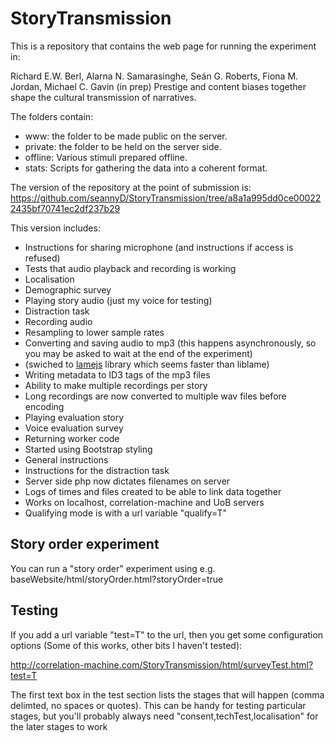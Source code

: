 # StoryTransmission

This is a repository that contains the web page for running the experiment in:

Richard E.W. Berl, Alarna N. Samarasinghe, Seán G. Roberts, Fiona M. Jordan, Michael C. Gavin (in prep) Prestige and content biases together shape the cultural transmission of narratives.

The folders contain:

-  www:  the folder to be made public on the server.
-  private: the folder to be held on the server side.
-  offline: Various stimuli prepared offline.
-  stats: Scripts for gathering the data into a coherent format.


The version of the repository at the point of submission is: 
https://github.com/seannyD/StoryTransmission/tree/a8a1a995dd0ce000222435bf70741ec2df237b29


This version includes:

-  Instructions for sharing microphone (and instructions if access is refused)
-  Tests that audio playback and recording is working 
-  Localisation
-  Demographic survey
-  Playing story audio (just my voice for testing)
-  Distraction task
-  Recording audio 
-  Resampling to lower sample rates
-  Converting and saving audio to mp3 (this happens asynchronously, so you may be asked to wait at the end of the experiment)
-  (swiched to [lamejs](https://github.com/zhuker/lamejs) library which seems faster than liblame)
-  Writing metadata to ID3 tags of the mp3 files
-  Ability to make multiple recordings per story
-  Long recordings are now converted to multiple wav files before encoding
-  Playing evaluation story
-  Voice evaluation survey
-  Returning worker code
-  Started using Bootstrap styling
-  General instructions
-  Instructions for the distraction task
-  Server side php now dictates filenames on server
-  Logs of times and files created to be able to link data together
-  Works on localhost, correlation-machine and UoB servers
-  Qualifying mode is with a url variable "qualify=T"

## Story order experiment

You can run a "story order" experiment using e.g. baseWebsite/html/storyOrder.html?storyOrder=true

## Testing

If you add a url variable "test=T" to the url, then you get some configuration options (Some of this works, other bits I haven't tested):

http://correlation-machine.com/StoryTransmission/html/surveyTest.html?test=T

The first text box in the test section lists the stages that will happen (comma delimted, no spaces or quotes).  This can be handy for testing particular stages, but you'll probably always need "consent,techTest,localisation" for the later stages to work